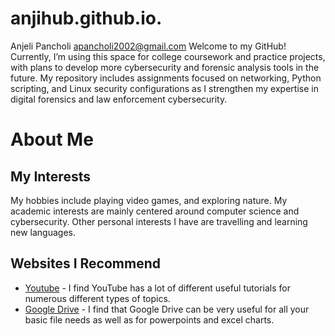 # anjihub.github.io.
Anjeli Pancholi apancholi2002@gmail.com
Welcome to my GitHub! Currently, I’m using this space for college coursework and practice projects, with plans to develop more cybersecurity and forensic analysis tools in the future.
My repository includes assignments focused on networking, Python scripting, and Linux security configurations as I strengthen my expertise in digital forensics and law enforcement cybersecurity.

# About Me
## My Interests
My hobbies include playing video games, and exploring nature. My academic interests are mainly centered around computer science and cybersecurity. Other personal interests I have are travelling and learning new languages.
## Websites I Recommend
- [Youtube](www.youtube.com) - I find YouTube has a lot of different useful tutorials for numerous different types of topics.
- [Google Drive](drive.google.com) - I find that Google Drive can be very useful for all your basic file needs as well as for powerpoints and excel charts. 
